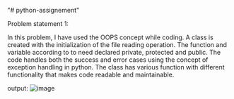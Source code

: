 "# python-assignement"

Problem statement 1:

In this problem, I have used the OOPS concept while coding. A class is created with the initialization of the file reading operation. The function and variable according to to need declared private, protected and public. The code handles both the success and error cases using the concept of exception handling in python. The class has various function with different functionality that makes code readable and maintainable.  


output:
![image](https://user-images.githubusercontent.com/51397434/196774960-38b395c9-11db-4229-91e8-e8a60cb7651b.png)

